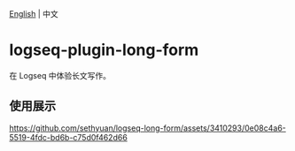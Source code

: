 [English](README.md) | 中文

# logseq-plugin-long-form

在 Logseq 中体验长文写作。

## 使用展示

https://github.com/sethyuan/logseq-long-form/assets/3410293/0e08c4a6-5519-4fdc-bd6b-c75d0f462d66

